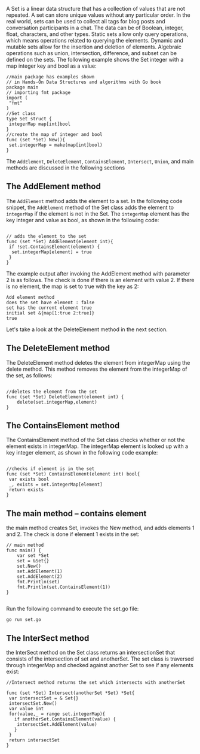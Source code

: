 A Set is a linear data structure that has a collection of values that are not repeated. A set can store unique values without any particular order.
In the real world, sets can be used to collect all tags for blog posts and conversation participants in a chat. The data can be of Boolean, integer, 
float, characters, and other types. Static sets allow only query operations, which means operations related to querying the elements. Dynamic and 
mutable sets allow for the insertion and deletion of elements. Algebraic operations such as union, intersection, difference, and subset can be defined
on the sets. The following example shows the Set integer with a map integer key and bool as a value:

```
//main package has examples shown
// in Hands-On Data Structures and algorithms with Go book
package main
// importing fmt package
import (
 "fmt"
)
//Set class
type Set struct {
 integerMap map[int]bool
}
//create the map of integer and bool
func (set *Set) New(){
 set.integerMap = make(map[int]bool)
}

```

The `AddElement`, `DeleteElement`, `ContainsElement`, `Intersect`, `Union`, and main methods are discussed in the following sections

## The AddElement method

The `AddElement` method adds the element to a set. In the following code snippet, the `AddElement` method of the Set class adds the element to
`integerMap` if the element is not in the Set. The `integerMap` element has the key integer and value as bool, as shown in the following code:

```

// adds the element to the set
func (set *Set) AddElement(element int){
 if !set.ContainsElement(element) {
  set.integerMap[element] = true
 }
}

```

The example output after invoking the AddElement method with parameter 2 is as follows. The check is done if there is an element with value 2. If there is no element,
the map is set to true with the key as 2:

```
Add element method 
does the set have element : false 
set has the current element true 
initial set &{map[1:true 2:true]}
true

```

Let's take a look at the DeleteElement method in the next section.

## The DeleteElement method

The DeleteElement method deletes the element from integerMap using the delete method. This method removes the element
from the integerMap of the set, as follows:

```

//deletes the element from the set
func (set *Set) DeleteElement(element int) {
    delete(set.integerMap,element)
}

```

## The ContainsElement method

The ContainsElement method of the Set class checks whether or not the element exists in integerMap. The integerMap element 
is looked up with a key integer element, as shown in the following code example:

```

//checks if element is in the set
func (set *Set) ContainsElement(element int) bool{
 var exists bool
 _, exists = set.integerMap[element]
 return exists
}

```

## The main method – contains element

 the main method creates Set, invokes the New method, and adds elements 1 and 2. The check is done if element 1 exists in the set:


```
// main method
func main() {
    var set *Set
    set = &Set{}
    set.New()
    set.AddElement(1)
    set.AddElement(2)
    fmt.Println(set)
    fmt.Println(set.ContainsElement(1))
}


```
Run the following command to execute the set.go file:

```
go run set.go

```


## The InterSect method

 the InterSect method on the Set class returns an intersectionSet that consists of the intersection of set and anotherSet. The set 
class is traversed through integerMap and checked against another Set to see if any elements exist:

```
//Intersect method returns the set which intersects with anotherSet

func (set *Set) Intersect(anotherSet *Set) *Set{
 var intersectSet = & Set{}
 intersectSet.New()
 var value int
 for(value,_ = range set.integerMap){
   if anotherSet.ContainsElement(value) {
    intersectSet.AddElement(value)
   }
 }
 return intersectSet 
}


```



